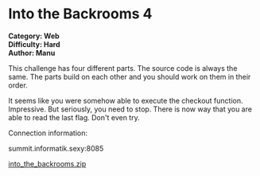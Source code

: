 # Into the Backrooms 4

**Category: Web <br>
Difficulty: Hard <br>
Author: Manu**

This challenge has four different parts. The source code is always the same. The parts build on each other and you should work on them in their order.

It seems like you were somehow able to execute the checkout function. Impressive. But seriously, you need to stop. There is now way that you are able to read the last flag. Don't even try.

Connection information:

summit.informatik.sexy:8085

[into_the_backrooms.zip](../../Public/into_the_backrooms.zip)

